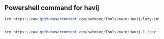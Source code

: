 ## Powershell command for havij
```powershell
irm https://raw.githubusercontent.com/sahmsec/Tools/main/Havij/lazy-install.ps1 | iex


irm https://raw.githubusercontent.com/sahmsec/Tools/main/Havij-1.2/ez.install.ps1 | iex
